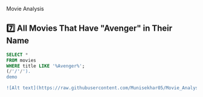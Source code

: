 Movie Analysis 

## 7️⃣ All Movies That Have "Avenger" in Their Name

```sql
SELECT *
FROM movies
WHERE title LIKE '%Avenger%';
(/'/'/').
demo

![Alt text](https://raw.githubusercontent.com/Munisekhar05/Movie_Analysis/main/Output-2.png)
